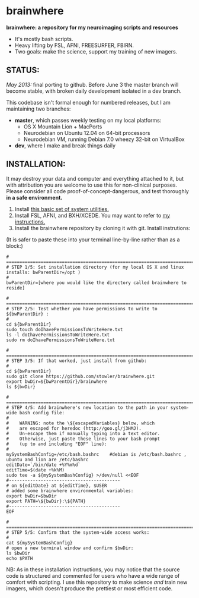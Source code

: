 brainwhere
==========

**brainwhere: a repository for my neuroimaging scripts and resources**
- It's mostly bash scripts. 
- Heavy lifting by FSL, AFNI, FREESURFER, FBIRN.
- Two goals: make the science, support my training of new imagers.


## STATUS:
*May 2013:* final porting to github. Before June 3 the master branch will become stable, with broken daily development isolated in a dev branch. 



This codebase isn't formal enough for numbered releases, but I am maintaining two branches:
- **master**, which passes weekly testing on my local platforms:
	- OS X Mountain Lion + MacPorts
	- Neurodebian on Ubuntu 12.04 on 64-bit processors
	- Neurodebian VM, running Debian 7.0 wheezy 32-bit on VirtualBox
- **dev**, where I make and break things daily

## INSTALLATION:

It may destroy your data and computer and everything attached to it, 
but with attribution you are welcome to use this for non-clinical purposes.
Please consider all code proof-of-concept-dangerous, and test thoroughly 
**in a safe environment.** 

1. Install [this basic set of system utilities.](http://goo.gl/ncbZD)
2. Install FSL, AFNI, and BXH/XCEDE. You may want to refer to [my instructions.](http://goo.gl/BAEH2)
3. Install the brainwhere repository by cloning it with git. Install instrutions:

(It is safer to paste these into your terminal line-by-line rather than as a block:)

    # =================================================================================================
    # STEP 1/5: Set installation directory (for my local OS X and linux installs: bwParentDir=/opt )
    #
    bwParentDir=[where you would like the directory called brainwhere to reside]
    
    # =================================================================================================
    # STEP 2/5: Test whether you have permissions to write to ${bwParentDir} :
    #
    cd ${bwParentDir}
    sudo touch doIhavePermissionsToWriteHere.txt 
    ls -l doIhavePermissionsToWriteHere.txt
    sudo rm doIhavePermissionsToWriteHere.txt
    
    # =================================================================================================
    # STEP 3/5: If that worked, just install from github:
    #
    cd ${bwParentDir}
    sudo git clone https://github.com/stowler/brainwhere.git
    export bwDir=${bwParentDir}/brainwhere
    ls ${bwDir}
    
    # =================================================================================================
    # STEP 4/5: Add brainwhere's new location to the path in your system-wide bash config file:
    #
    #    WARNING: note the \${escapedVariables} below, which
    #    are escaped for heredoc (http://goo.gl/j3HMJ). 
    #    Un-escape them if manually typing into a text editor.
    #    Otherwise, just paste these lines to your bash prompt
    #    (up to and including "EOF" line):
    #
    mySystemBashConfig=/etc/bash.bashrc    #debian is /etc/bash.bashrc , ubuntu and lion are /etc/bashrc
    editDate=`/bin/date +%Y%m%d`
    editTime=$(date +%k%M)
    sudo tee -a ${mySystemBashConfig} >/dev/null <<EOF
    #------------------------------------------
    # on ${editDate} at ${editTime}, $USER  
    # added some brainwhere environmental variables:
    export bwDir=$bwDir
    export PATH=\${bwDir}:\${PATH}
    #------------------------------------------
    EOF
    
    # =================================================================================================
    # STEP 5/5: Confirm that the system-wide access works:
    #
    cat ${mySystemBashConfig}
    # open a new terminal window and confirm $bwDir:
    ls $bwDir
    echo $PATH

    
    
NB: As in these installation instructions, you may notice that the source code is structured and commented
for users who have a wide range of comfort with scripting. I use this repository to make science *and* train new imagers, which doesn't produce the prettiest or most efficient code.
